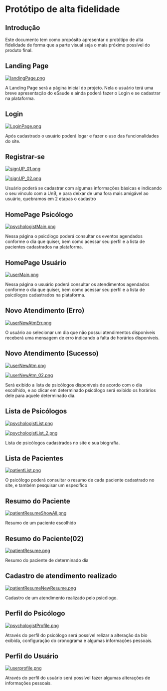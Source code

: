 # Protótipo de alta fidelidade

## Introdução

Este documento tem como propósito apresentar o protótipo de alta fidelidade de forma que a parte visual seja o mais próximo possível do produto final.

## Landing Page

[![landingPage.png](img/landingPage.png)](img/landingPage.png)

A Landing Page será a página inicial do projeto. Nela o usuário terá uma breve apresentação do eSaude e ainda poderá fazer o Login e se cadastrar na plataforma.

## Login

[![LoginPage.png](img/LoginPage.png)](img/LoginPage.png)

Após cadastrado o usuário poderá logar e fazer o uso das funcionalidades do site.

## Registrar-se

[![signUP_01.png](img/signUP_01.png)](img/signUP_01.png)

[![signUP_02.png](img/signUP_02.png)](img/signUP_02.png)

Usuário poderá se cadastrar com algumas informações básicas e indicando o seu vínculo com a UnB, e para deixar de uma fora mais amigável ao usuário, quebramos em 2 etapas o cadastro

## HomePage Psicólogo

[![psychologistMain.png](img/psychologistMain.png)](img/psychologistMain.png)

Nessa página o psicólogo poderá consultar os eventos agendados conforme o dia que quiser, bem como acessar seu perfil e a lista de pacientes cadastrados na plataforma.

## HomePage Usuário

[![userMain.png](img/userMain.png)](img/userMain.png)

Nessa página o usuário poderá consultar os atendimentos agendados conforme o dia que quiser, bem como acessar seu perfil e a lista de psicólogos cadastrados na plataforma.

## Novo Atendimento (Erro)

[![userNewAtmErr.png](img/userNewAtmErr.png)](img/userNewAtmErr.png)

O usuário ao selecionar um dia que não possui atendimentos disponíveis receberá uma mensagem de erro indicando a falta de horários disponíveis.

## Novo Atendimento (Sucesso)

[![userNewAtm.png](img/userNewAtm.png)](img/userNewAtm.png)

[![userNewAtm_02.png](img/userNewAtm_02.png)](img/userNewAtm_02.png)

Será exibido a lista de psicólogos disponíveis de acordo com o dia escolhido, e ao clicar em determinado psicólogo será exibido os horários dele para aquele determinado dia.

## Lista de Psicólogos

[![psychologistList.png](img/psychologistList.png)](img/psychologistList.png)

[![psychologistList_2.png](img/psychologistList_2.png)](img/psychologistList_2.png)

Lista de psicólogos cadastrados no site e sua biografia.

## Lista de Pacientes

[![patientList.png](img/patientList.png)](img/patientList.png)

O psicólogo poderá consultar o resumo de cada paciente cadastrado no site, e também pesquisar um específico

## Resumo do Paciente

[![patientResumeShowAll.png](img/patientResumeShowAll.png)](img/patientResumeShowAll.png)

Resumo de um paciente escolhido

## Resumo do Paciente(02)

[![patientResume.png](img/patientResume.png)](img/patientResumeShow.png)

Resumo do paciente de determinado dia

## Cadastro de atendimento realizado

[![patientResumeNewResume.png](img/patientResumeNewResume.png)](img/patientResumeNewResume.png)

Cadastro de um atendimento realizado pelo psicólogo.

## Perfil do Psicólogo

[![psychologistProfile.png](img/psychologistProfile.png)](img/psychologistProfile.png)

Através do perfil do psicólogo será possível relizar a alteração da bio exibida, configuração do cronograma e algumas informações pessoais.

## Perfil do Usuário

[![userprofile.png](img/userprofile.png)](img/userprofile.png)

Através do perfil do usuário será possível fazer algumas alterações de informações pessoais.